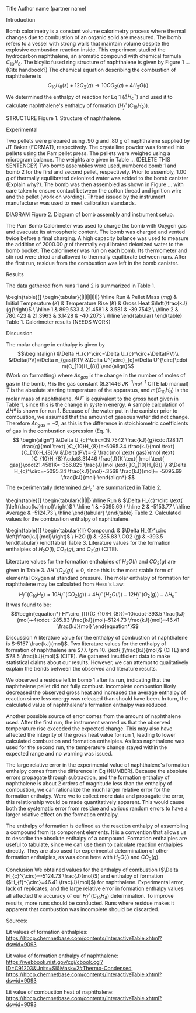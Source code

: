 
Title
Author name (partner name)


Introduction

Bomb calorimetry is a constant volume calorimetry process where thermal changes due to combustion of an organic solid are measured. The bomb refers to a vessel with strong walls that maintain volume despite the explosive combustion reaction inside. This experiment studied the hydrocarbon naphthalene, an aromatic compound with chemical formula $C_{10}H_{8}$. The bicylic fused ring structure of naphthalene is given by Figure 1 ... (Cite handbook?) The chemical equation describing the combustion of naphthalene is $$\begin{equation}
C_{10}H_{8}(s)+12O_{2}(g)\rightarrow 10CO_{2}(g)+4H_{2}O(l)
\end{equation}$$We determined the enthalpy of reaction for Eq 1 ($\Delta H_{c}^{\circ}$) and used it to calculate naphthalene's enthalpy of formation ($H_{f}^{\circ}(C_{10}H_{8})$).

STRUCTURE
Figure 1. Structure of naphthalene.

Experimental

Two pellets were prepared using .90 g and .80 g of naphthalene supplied by JT Baker (FORMAT), respectively. The crystalline powder was formed into pellets using the Parr pellet press. The pellets were weighed using a microgram balance. The weights are given in Table ... (DELETE THIS SENTENCE?) Two bomb assemblies were used, numbered bomb 1 and bomb 2 for the first and second pellet, respectively. Prior to assembly, $1.00 \text{ }g$ of thermally equilibrated deionized water was added to the bomb canister (Explain why?). The bomb was then assembled as shown in Figure ... with care taken to ensure contact between the cotton thread and ignition wire and the pellet (work on wording). Thread issued by the instrument manufacturer was used to meet calibration standards. 

DIAGRAM
Figure 2. Diagram of bomb assembly and instrument setup.

The Parr Bomb Calorimeter was used to charge the bomb with Oxygen gas and evacuate its atmospheric content. The bomb was charged and vented twice before a final charging. A high capacity balance was used to measure the addition of $2000.00\text{ }g$ of thermally equilibrated deionized water to the bomb bucket. The calorimeter was run on each bomb. Its thermometer and stir rod were dried and allowed to thermally equilibrate between runs. After the first run, residue from the combustion was left in the bomb canister. 

Results

The data gathered from runs $1$ and $2$ is summarized in Table 1.

\begin{table}[]
\begin{tabular}{|l|l|l|l|l|}
\hline
Run & Pellet Mass $(mg)$ & Initial Temperature $(K)$ & Temperature Rise $(K)$ & Gross Heat $\left(\frac{kJ}{g}\right)$ \\ \hline
1   & 899.533          & 21.4581                 & 3.581                & -39.7542          \\ \hline
2   & 780.423          & 21.3963                 & 3.1428               & -40.2073          \\ \hline
\end{tabular}
\end{table}
Table 1. Calorimeter results (NEEDS WORK)

Discussion

The molar change in enthalpy is given by 
$$\begin{align}
&\Delta H_{c}^\circ=\Delta U_{c}^\circ+\Delta(PV)\\
&\Delta(PV)=\Delta n_{gas}RT\\
&\Delta U^{\circ}_{c}=\Delta U^{\circ}\cdot m(C_{10}H_{8})
\end{align}$$(Work on formatting) where $\Delta n_{gas}$ is the change in the number of moles of gas in the bomb, $R$ is the gas constant (8.31446 $J K^{-1}mol^{-1}$ CITE lab manual) $T$ is the absolute starting temperature of the apparatus, and $m(C_{10}H_{8})$ is the molar mass of naphthalene. $\Delta U^\circ$ is equivalent to the gross heat given in Table 1, since this is the change in system energy. A sample calculation of $\Delta Hº$ is shown for run 1. Because of the water put in the canister prior to combustion, we assumed that the amount of gaseous water did not change. Therefore $\Delta n_{gas}=-2$, as this is the difference in stoichiometric coefficients of gas in the combustion expression (Eq. 1).$$ 
\begin{align*}
&\Delta U_{c}^\circ=39.7542 \frac{kJ}{g}\cdot128.171 \frac{g}{mol \text{ }C_{10}H_{8}}=-5095.34 \frac{kJ}{mol \text{ }C_{10}H_{8}}\\
&\Delta(PV)=-2 \frac{mol \text{ gas}}{mol \text{ }C_{10}H_{8}}\cdot8.31446 \frac{J}{K \text{ }mol \text{ gas}}\cdot21.4581K=-356.825 \frac{J}{mol \text{ }C_{10}H_{8}} \\
&\Delta H_{c}^\circ=-5095.34 \frac{kJ}{mol}-.3568 \frac{kJ}{mol}= -5095.69 \frac{kJ}{mol}
\end{align*}
$$The experimentally determined $\Delta H_{c}^\circ$ are summarized in Table 2.

\begin{table}[]
\begin{tabular}{|l|l|}
\hline
Run     & $\Delta H_{c}^\circ \text{ }\left(\frac{kJ}{mol}\right)$ \\ \hline
1       & -5095.69              \\ \hline
2       & -5153.77              \\ \hline
Average & -5124.73              \\ \hline
\end{tabular}
\end{table}
Table 2. Calculated values for the combustion enthalpy of naphthalene.

\begin{table}[]
\begin{tabular}{ll}
Compound: & $\Delta H_{f}^\circ \left(\frac{kJ}{mol}\right)$ \\
H2O (l)   & -285.83                        \\
CO2 (g)   & -393.5                         
\end{tabular}
\end{table}
Table 3. Literature values for the formation enthalpies of $H_{2}O (l),CO_{2}(g),$ and $O_{2}(g)$ (CITE).

Literature values for the formation enthalpies of $H_{2}O(l)$ and $CO_{2}(g)$ are given in Table 3. $\Delta H^{\circ}(O_{2}(g))=0$, since this is the most stable form of elemental Oxygen at standard pressure. The molar enthalpy of formation for naphthalene may be calculated from Hess's Law: $$\begin{equation}
H^\circ_f({C_{10}H_{8}})=10H^\circ_f({CO_{2}(g)})+4H^\circ_f({H_{2}O(l)})-12H^\circ_f({O_{2}(g)})-\Delta H_{c}^\circ
\end{equation}$$It was found to be: $$\begin{equation*}
H^\circ_{f}({C_{10}H_{8}})=10\cdot-393.5 \frac{kJ}{mol}+4\cdot -285.83 \frac{kJ}{mol}-5124.73 \frac{kJ}{mol}=46.41 \frac{kJ}{mol}
\end{equation*}$$

Discussion
A literature value for the enthalpy of combustion of naphthalene is $-5157 \frac{kJ}{mol}$. 
Two literature values for the enthalpy of formation of naphthalene are $77. \pm 10. \text{ }\frac{kJ}{mol}$ (CITE) and $78.5 \frac{kJ}{mol}$ (CITE). We gathered insufficient data to make statistical claims about our results. However, we can attempt to qualitatively explain the trends between the observed and literature results.

We observed a residue left in bomb $1$ after its run, indicating that the naphthalene pellet did not fully combust. Incomplete combustion likely decreased the observed gross heat and increased the average enthalpy of reaction since less energy was released than should have been. In turn, the calculated value of naphthalene's formation enthalpy was reduced.

Another possible source of error comes from the amount of naphthalene used. After the first run, the instrument warned us that the observed temperature rise exceeded the expected change. This may also have affected the integrity of the gross heat value for run $1$, leading to lower calculated combustion and formation enthalpies. As less naphthalene was used for the second run, the temperature change stayed within the expected range and no warning was issued.

The large relative error in the experimental value of naphthalene's formation enthalpy comes from the difference in Eq (NUMBER). Because the absolute errors propagate through subtraction, and the formation enthalpy of naphthalene is about $2$ orders of magnitude less than the enthalpy of combustion, we can rationalize the much larger relative error for the formation enthalpy. Were we to collect more data and propagate the error, this relationship would be made quantitatively apparent. This would cause both the systematic error from residue and various random errors to have a larger relative effect on the formation enthalpy.

The enthalpy of formation is defined as the reaction enthalpy of assembling a compound from its component elements. It is a convention that allows us to describe the absolute enthalpy of a compound. Formation enthalpies are useful to tabulate, since we can use them to calculate reaction enthalpies directly. They are also used for experimental determination of other formation enthalpies, as was done here with $H_{2}O(l)$ and $CO_{2}(g)$.

Conclusion
We obtained values for the enthalpy of combustion ($\Delta H_{c}^{\circ}=-5124.73 \frac{J}{mol}$) and enthalpy of formation ($H_{f}^{\circ}=46.41 \frac{J}{mol}$) for naphthalene. Experimental error, lack of replicates, and the large relative error in formation enthalpy values all affected the accuracy of our $H_{f}^{\circ}(C_{10}H_{8})$ determination. To improve results, more runs should be conducted. Runs where residue makes it apparent that combustion was incomplete should be discarded.





Sources:

Lit values of formation enthalpies: https://hbcp.chemnetbase.com/contents/InteractiveTable.xhtml?dswid=9093

Lit value of formation enthalpy of naphthalene: https://webbook.nist.gov/cgi/cbook.cgi?ID=C91203&Units=SI&Mask=2#Thermo-Condensed,
https://hbcp.chemnetbase.com/contents/InteractiveTable.xhtml?dswid=9093

Lit value of combustion heat of naphthalene: https://hbcp.chemnetbase.com/contents/InteractiveTable.xhtml?dswid=9093
